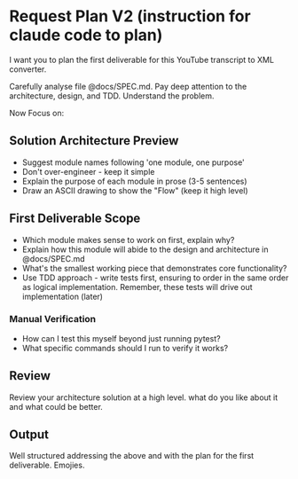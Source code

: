 # Request Plan V2 (instruction for claude code to plan)

I want you to plan the first deliverable for this YouTube transcript to XML converter.

Carefully analyse file @docs/SPEC.md. Pay deep attention to the architecture, design, and TDD. Understand the problem. 

Now Focus on:

## Solution Architecture Preview
- Suggest module names following 'one module, one purpose'
- Don't over-engineer - keep it simple
- Explain the purpose of each module in prose (3-5 sentences)
- Draw an ASCII drawing to show the "Flow" (keep it high level)

## First Deliverable Scope
- Which module makes sense to work on first, explain why?
- Explain how this module will abide to the design and architecture in @docs/SPEC.md
- What's the smallest working piece that demonstrates core functionality?
- Use TDD approach - write tests first, ensuring to order in the same order as logical implementation. Remember, these tests will drive out implementation (later)

### Manual Verification
- How can I test this myself beyond just running pytest?
- What specific commands should I run to verify it works?

## Review
Review your architecture solution at a high level. what do you like about it and what could be better. 

## Output
Well structured addressing the above and with the plan for the first deliverable. Emojies. 